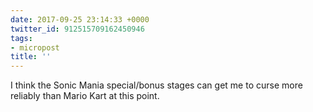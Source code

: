 ```yaml
---
date: 2017-09-25 23:14:33 +0000
twitter_id: 912515709162450946
tags:
- micropost
title: ''
---
```


I think the Sonic Mania special/bonus stages can get me to curse more reliably than Mario Kart at this point.
